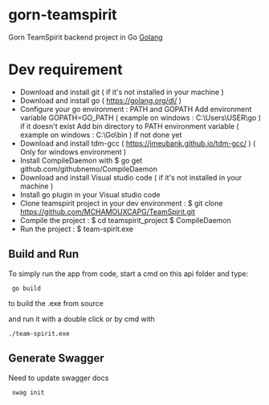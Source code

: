 # gorn-teamspirit
Gorn TeamSpirit backend project in Go [Golang](https://golang.org/)

# Dev requirement

- Download and install git ( if it's not installed in your machine )
- Download and install go ( https://golang.org/dl/ )
- Configure your go environment : PATH and GOPATH
  Add environment variable GOPATH=GO_PATH ( example on windows : C:\Users\USER\go ) if it doesn't exist
  Add bin directory to PATH environment variable ( example on windows : C:\Go\bin ) if not done yet
- Download and install tdm-gcc ( https://jmeubank.github.io/tdm-gcc/ ) ( Only for windows environment )
- Install CompileDaemon with $ go get github.com/githubnemo/CompileDaemon
- Download and install Visual studio code ( if it's not installed in your machine )
- Install go plugin in your Visual studio code
- Clone teamspirit project in your dev environment : $ git clone https://github.com/MCHAMOUXCAPG/TeamSpirit.git
- Compile the project :
  $ cd teamspirit_project
  $ CompileDaemon
- Run the project : $ team-spirit.exe


## Build and Run

To simply run the app from code, start a cmd on this api folder and type:

```
 go build
```
to build the .exe from source

and run it with a double click or by cmd with
```
./team-spirit.exe
```


## Generate Swagger

Need to update swagger docs
```
 swag init
```